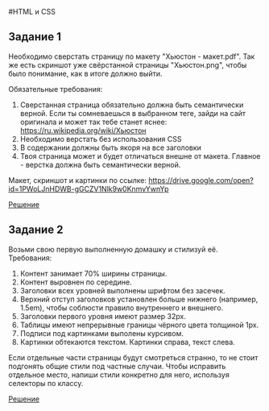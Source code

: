 #HTML и CSS
## Задание 1

Необходимо сверстать страницу по  макету "Хьюстон - макет.pdf". Так же есть скриншот уже свёрстанной страницы "Хьюстон.png", чтобы было понимание, как в итоге должно выйти.

Обязательные требования:
1) Сверстанная страница обязательно должна быть семантически верной. Если ты сомневаешься в выбранном теге, зайди на сайт оригинала и может так тебе станет яснее: https://ru.wikipedia.org/wiki/Хьюстон
2) Необходимо верстать без использования CSS
3) В содержании должны быть якоря на все заголовки
4) Твоя страница может и будет отличаться внешне от макета. Главное - верстка должна быть семантически верной.

Макет, скриншот и картинки по ссылке: https://drive.google.com/open?id=1PWoLJnHDWB-gGCZV1Nlk9w0KnmvYwnYp

[Решение](houston1/houston.html)

## Задание 2

Возьми свою первую выполненную домашку и стилизуй её. Требования:
1. Контент занимает 70% ширины страницы.
2. Контент выровнен по середине.
3. Заголовки всех уровней выполнены шрифтом без засечек.
4. Верхний отступ заголовков установлен больше нижнего (например, 1.5em), чтобы соблюсти правило внутреннего и внешнего.
5. Заголовки первого уровня имеют размер 32px.
6. Таблицы имеют непрерывные границы чёрного цвета толщиной 1px.
7. Подписи под картинками выполены курсивом.
8. Картинки обтекаются текстом. Картинки справа, текст слева.

Если отдельные части страницы будут смотреться странно, то не стоит подгонять общие стили под частные случаи. Чтобы исправить отдельное место, напиши стили конкретно для него, используя селекторы по классу.

[Решение](houston2/houston_color.html)